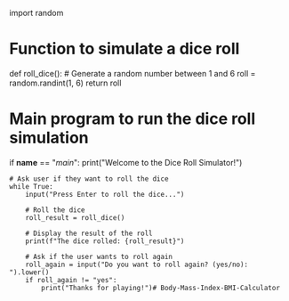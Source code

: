 import random

# Function to simulate a dice roll
def roll_dice():
    # Generate a random number between 1 and 6
    roll = random.randint(1, 6)
    return roll

# Main program to run the dice roll simulation
if __name__ == "_main_":
    print("Welcome to the Dice Roll Simulator!")
    
    # Ask user if they want to roll the dice
    while True:
        input("Press Enter to roll the dice...")

        # Roll the dice
        roll_result = roll_dice()
        
        # Display the result of the roll
        print(f"The dice rolled: {roll_result}")
        
        # Ask if the user wants to roll again
        roll_again = input("Do you want to roll again? (yes/no): ").lower()
        if roll_again != "yes":
            print("Thanks for playing!")﻿# Body-Mass-Index-BMI-Calculator

